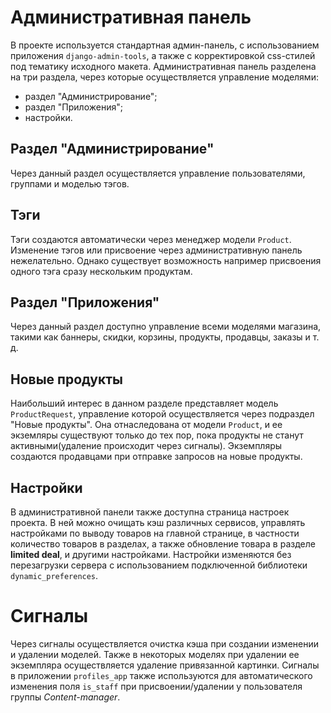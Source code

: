 # Административная панель
В проекте используется стандартная админ-панель, с использованием приложения `django-admin-tools`, а также с корректировкой css-стилей под тематику исходного макета.
Административная панель разделена на три раздела, через которые осуществляется управление моделями:
 - раздел "Администрирование";
 - раздел "Приложения";
 - настройки.

## Раздел "Администрирование"
Через данный раздел осуществляется управление пользователями, группами и моделью тэгов.

## Тэги
Тэги создаются автоматически через менеджер модели `Product`. Изменение тэгов или присвоение через административную панель нежелательно. 
Однако существует возможность например присвоения одного тэга сразу нескольким продуктам.

## Раздел "Приложения"
Через данный раздел доступно управление всеми моделями магазина, такими как баннеры, скидки, корзины, продукты, продавцы, заказы и т. д.

## Новые продукты
Наибольший интерес в данном разделе представляет модель `ProductRequest`, управление которой осуществляется через подраздел "Новые продукты". 
Она отнаследована от модели `Product`, и ее экземляры существуют только до тех пор, пока продукты не станут активными(удаление происходит через сигналы). 
Экземпляры создаются продавцами при отправке запросов на новые продукты.

## Настройки
В административной панели также доступна страница настроек проекта. 
В ней можно очищать кэш различных сервисов, управлять настройками по выводу товаров на главной странице, в частности количество товаров в разделах, а также обновление товара в разделе **limited deal**, и другими настройками.
Настройки изменяются без перезагрузки сервера с использованием подключенной библиотеки `dynamic_preferences`.

# Сигналы
Через сигналы осуществляется очистка кэша при создании изменении и удалении моделей. Также в некоторых моделях при удалении ее экземпляра осуществляется удаление привязанной картинки.
Сигналы в приложении `profiles_app` также используются для автоматического изменения поля `is_staff` при присвоении/удалении у пользователя группы *Content-manager*.